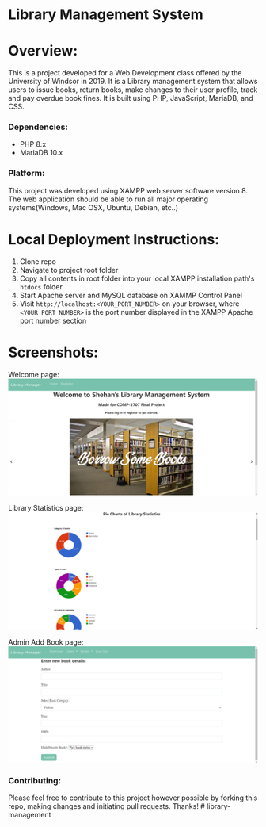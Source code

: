 
# Library Management System

# Overview:
This is a project developed for a Web Development class offered by the University of Windsor in 2019. It is a Library management system that allows users to issue books, return books, make changes to their user profile, track and pay overdue book fines. It is built using PHP, JavaScript, MariaDB, and CSS. 

### Dependencies:
* PHP 8.x
* MariaDB 10.x

### Platform:
This project was developed using XAMPP web server software version 8. The web application should be able to run all major operating systems(Windows, Mac OSX, Ubuntu, Debian, etc..) 

# Local Deployment Instructions: 
1. Clone repo
2. Navigate to project root folder  
3. Copy all contents in root folder into your local XAMPP installation path's ```htdocs``` folder 
4. Start Apache server and MySQL database on XAMMP Control Panel  
5. Visit ```http://localhost:<YOUR_PORT_NUMBER>``` on your browser, where ```<YOUR_PORT_NUMBER>``` is the port number displayed in the XAMPP Apache port number section

# Screenshots: 
Welcome page:
![Main page](/images/screenshot_1.png)

Library Statistics page:
![Thread view page](/images/screenshot_2.png)

Admin Add Book page:
![Post view page](/images/screenshot_3.png)

### Contributing:
Please feel free to contribute to this project however possible by forking this repo, making changes and initiating pull requests. Thanks!
#   l i b r a r y - m a n a g e m e n t 
 
 